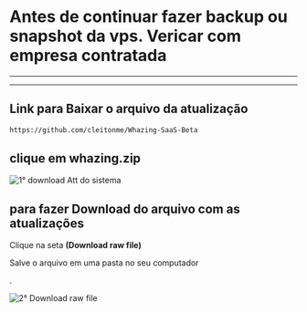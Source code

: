 # Antes de continuar fazer backup ou snapshot da vps. Vericar com empresa contratada

------------------------------
------------------------------

## Link para Baixar o arquivo da atualização

```bash
https://github.com/cleitonme/Whazing-SaaS-Beta
```

## clique em whazing.zip

![1° download Att do sistema](https://github.com/user-attachments/assets/08318535-f463-409c-bc15-6a170fbce0ca)


## para fazer Download do arquivo com as atualizações
Clique na seta **(Download raw file)**

Salve o arquivo em uma pasta no seu computador



.

![2° Download raw file](https://github.com/user-attachments/assets/22eef185-b88d-4c7a-a753-778833748517)
